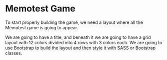 # Memotest Game

To start properly building the game, we need a layout where all the Memotest game is going to appear.

We are going to have a title, and beneath it we are going to have a grid layout with 12 colors divided into
4 rows with 3 colors each. We are going to use Bootstrap to build the layout and then style it with SASS or Bootstrap classes.
